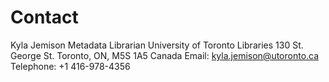 # Contact

Kyla Jemison
Metadata Librarian
University of Toronto Libraries
130 St. George St. Toronto, ON, M5S 1A5
Canada
Email: [kyla.jemison@utoronto.ca](mailto:kyla.jemison@utoronto.ca "Opens window for sending email")
Telephone: +1 416-978-4356